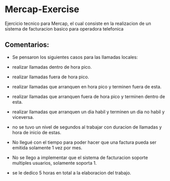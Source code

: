 # Mercap-Exercise
Ejercicio tecnico para Mercap, el cual consiste en la realizacion de un sistema de facturacion basico para operadora telefonica

## Comentarios:
- Se pensaron los siguientes casos para las llamadas locales:
- realizar llamadas dentro de hora pico.
- realizar llamadas fuera de hora pico.
- realizar llamadas que arranquen en hora pico y terminen fuera de esta.
- realizar llamadas que arranquen fuera de hora pico y terminen dentro de esta.
- realizar llamadas que arranquen un dia habil y terminen un dia no habil y viceversa.

- no se tuvo un nivel de segundos al trabajar con duracion de llamadas y hora de inicio de estas.

- No llegué con el tiempo para poder hacer que una factura pueda ser emitida solamente 1 vez por mes.
- No se llego a implementar que el sistema de facturacion soporte multiples usuarios, solamente soporta 1.

- se le dedico 5 horas en total a la elaboracion del trabajo.
